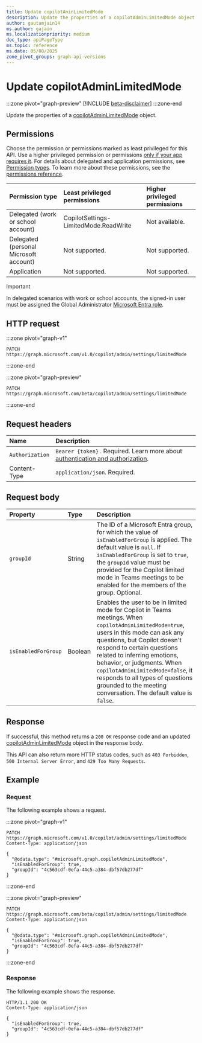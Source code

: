 ```yaml
---
title: Update copilotAminLimitedMode
description: Update the properties of a copilotAdminLimitedMode object.
author: gautamjain14
ms.author: gajain
ms.localizationpriority: medium
doc_type: apiPageType
ms.topic: reference
ms.date: 05/08/2025
zone_pivot_groups: graph-api-versions
---
```


# Update copilotAdminLimitedMode

<!-- markdownlint-disable MD024 -->
<!-- cSpell:ignore gautamjain14 gajain -->

:::zone pivot="graph-preview"
[!INCLUDE [beta-disclaimer](../includes/beta-disclaimer.md)]
:::zone-end

Update the properties of a [copilotAdminLimitedMode](resources/copilotadminlimitedmode.md) object.

## Permissions

Choose the permission or permissions marked as least privileged for this API. Use a higher privileged permission or permissions [only if your app requires it](/graph/permissions-overview#best-practices-for-using-microsoft-graph-permissions). For details about delegated and application permissions, see [Permission types](/graph/permissions-overview#permission-types). To learn more about these permissions, see the [permissions reference](/graph/permissions-reference).

| Permission type                        | Least privileged permissions          | Higher privileged permissions |
|:---------------------------------------|:--------------------------------------|:------------------------------|
| Delegated (work or school account)     | CopilotSettings-LimitedMode.ReadWrite | Not available.                |
| Delegated (personal Microsoft account) | Not supported.                        | Not supported.                |
| Application                            | Not supported.                        | Not supported.                |

> [!IMPORTANT]
>
> In delegated scenarios with work or school accounts, the signed-in user must be assigned the Global Administrator [Microsoft Entra role](/entra/identity/role-based-access-control/permissions-reference?toc=%2Fgraph%2Ftoc.json).

## HTTP request

:::zone pivot="graph-v1"

```http
PATCH https://graph.microsoft.com/v1.0/copilot/admin/settings/limitedMode
```

:::zone-end

:::zone pivot="graph-preview"

```http
PATCH https://graph.microsoft.com/beta/copilot/admin/settings/limitedMode
```

:::zone-end

## Request headers

| Name            | Description                                                                                                 |
|:----------------|:------------------------------------------------------------------------------------------------------------|
| `Authorization` | `Bearer {token}.` Required. Learn more about [authentication and authorization](/graph/auth/auth-concepts). |
| Content-Type    | `application/json`. Required.                                                                                 |

## Request body

| Property            | Type    | Description                                                                                                                                                                                                                                                                                                                                                                                                  |
|:--------------------|:--------|:-------------------------------------------------------------------------------------------------------------------------------------------------------------------------------------------------------------------------------------------------------------------------------------------------------------------------------------------------------------------------------------------------------------|
| `groupId`           | String  | The ID of a Microsoft Entra group, for which the value of `isEnabledForGroup` is applied. The default value is `null`. If `isEnabledForGroup` is set to `true`, the `groupId` value must be provided for the Copilot limited mode in Teams meetings to be enabled for the members of the group. Optional.                                                                                                    |
| `isEnabledForGroup` | Boolean | Enables the user to be in limited mode for Copilot in Teams meetings. When `copilotAdminLimitedMode=true`, users in this mode can ask any questions, but Copilot doesn't respond to certain questions related to inferring emotions, behavior, or judgments. When `copilotAdminLimitedMode=false`, it responds to all types of questions grounded to the meeting conversation. The default value is `false`. |

## Response

If successful, this method returns a `200 OK` response code and an updated [copilotAdminLimitedMode](resources/copilotadminlimitedmode.md) object in the response body.

This API can also return more HTTP status codes, such as `403 Forbidden`, `500 Internal Server Error`, and `429 Too Many Requests`.

## Example

### Request

The following example shows a request.

:::zone pivot="graph-v1"

```http
PATCH https://graph.microsoft.com/v1.0/copilot/admin/settings/limitedMode
Content-Type: application/json

{
  "@odata.type": "#microsoft.graph.copilotAdminLimitedMode",
  "isEnabledForGroup": true,
  "groupId": "4c563cdf-0efa-44c5-a384-dbf57db277df"
}
```

:::zone-end

:::zone pivot="graph-preview"

```http
PATCH https://graph.microsoft.com/beta/copilot/admin/settings/limitedMode
Content-Type: application/json

{
  "@odata.type": "#microsoft.graph.copilotAdminLimitedMode",
  "isEnabledForGroup": true,
  "groupId": "4c563cdf-0efa-44c5-a384-dbf57db277df"
}
```

:::zone-end

### Response

The following example shows the response.

``` http
HTTP/1.1 200 OK
Content-Type: application/json

{
  "isEnabledForGroup": true,
  "groupId": "4c563cdf-0efa-44c5-a384-dbf57db277df"
}
```
